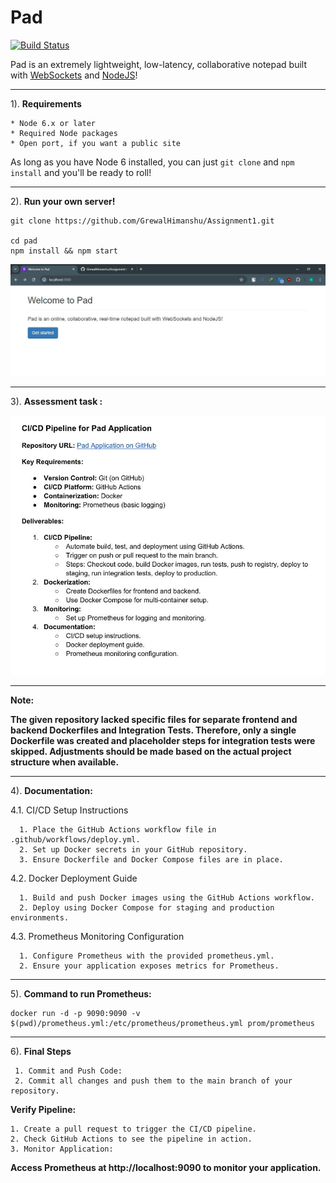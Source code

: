 # Pad 
[![Build Status](https://travis-ci.org/petercunha/Pad.svg?branch=master)](https://travis-ci.org/petercunha/Pad)

Pad is an extremely lightweight, low-latency, collaborative notepad built with [WebSockets](https://en.wikipedia.org/wiki/WebSocket) and [NodeJS](https://nodejs.org/)!

-----------------------

1). **Requirements**

    * Node 6.x or later
    * Required Node packages
    * Open port, if you want a public site

As long as you have Node 6 installed, you can just `git clone` and `npm install` and you'll be ready to roll!

-----------------------

2). **Run your own server!**

    git clone https://github.com/GrewalHimanshu/Assignment1.git

    cd pad
    npm install && npm start

![Pad Screenshot](https://github.com/GrewalHimanshu/Assignment1/blob/main/Screenshots/Pad.JPG?raw=true)

-----------------------

3). **Assessment task :**

 ![Assessment Tasks Screenshot](https://github.com/GrewalHimanshu/Assignment1/blob/main/Screenshots/AssessmentTasks.JPG?raw=true)

-----------------------


**Note:** 


**The given repository lacked specific files for separate frontend and backend Dockerfiles and Integration Tests. Therefore, only a single Dockerfile was created and placeholder steps for integration tests were skipped. Adjustments should be made based on the actual project structure when available.**



-----------------------

4). **Documentation:**


  4.1. CI/CD Setup Instructions
  
      1. Place the GitHub Actions workflow file in .github/workflows/deploy.yml.
      2. Set up Docker secrets in your GitHub repository.
      3. Ensure Dockerfile and Docker Compose files are in place.

  4.2. Docker Deployment Guide
  
      1. Build and push Docker images using the GitHub Actions workflow.
      2. Deploy using Docker Compose for staging and production environments.

  4.3. Prometheus Monitoring Configuration
  
      1. Configure Prometheus with the provided prometheus.yml.
      2. Ensure your application exposes metrics for Prometheus.

 -----------------------------
 
5). **Command to run Prometheus:**

    docker run -d -p 9090:9090 -v $(pwd)/prometheus.yml:/etc/prometheus/prometheus.yml prom/prometheus

---------------

6). **Final Steps**

     1. Commit and Push Code:
     2. Commit all changes and push them to the main branch of your repository.

**Verify Pipeline:**

    1. Create a pull request to trigger the CI/CD pipeline.
    2. Check GitHub Actions to see the pipeline in action.
    3. Monitor Application:
   **Access Prometheus at http://localhost:9090 to monitor your application.**
